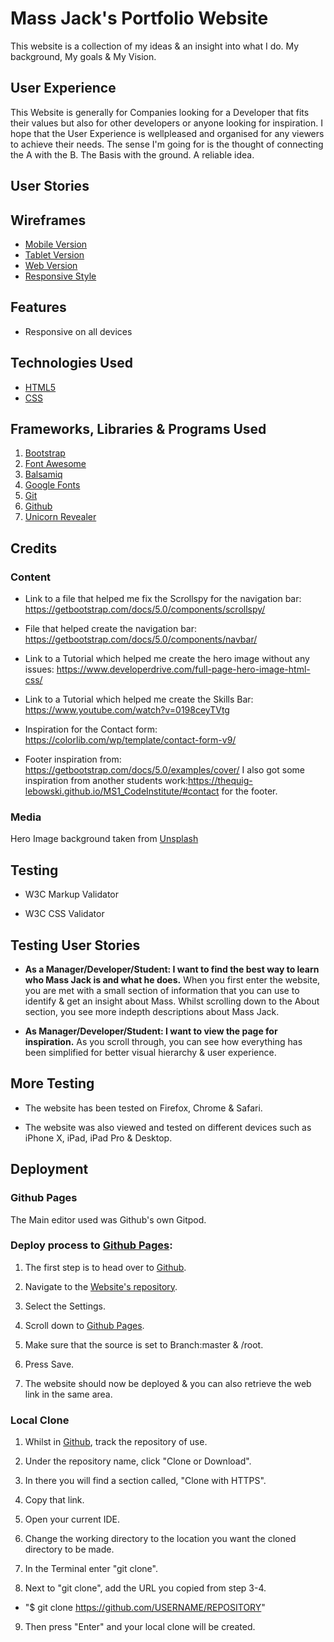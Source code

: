 # Mass Jack's Portfolio Website
 This website is a collection of my ideas & an insight into what I do. My background, My goals & My Vision.



## User Experience
 This Website is generally for Companies looking for a Developer that fits their values but also 
 for other developers or anyone looking for inspiration. I hope that the User Experience 
 is wellpleased and organised for any viewers to achieve their needs. The sense I'm going for 
 is the thought of connecting the A with the B. The Basis with the ground. A reliable idea.

## User Stories 

## Wireframes 
* [Mobile Version](./assets/wireframes/mobile.png)
* [Tablet Version](./assets/wireframes/tablet.png)
* [Web Version](./assets/wireframes/web.png)
* [Responsive Style](./assets/wireframes/responsive.png)


## Features
* Responsive on all devices

## Technologies Used

* [HTML5](https://en.wikipedia.org/wiki/HTML5)
* [CSS](https://en.wikipedia.org/wiki/CSS#CSS_3)

## Frameworks, Libraries & Programs Used
1. [Bootstrap](https://getbootstrap.com/docs/5.0/getting-started/introduction/)
2. [Font Awesome](https://fonts.google.com/)
3. [Balsamiq](https://balsamiq.com/)
4. [Google Fonts](https://fonts.google.com/)
5. [Git](https://git-scm.com/)
6. [Github](https://github.com/)
7. [Unicorn Revealer](https://chrome.google.com/webstore/detail/unicorn-revealer/lmlkphhdlngaicolpmaakfmhplagoaln?hl=en-GB)

## Credits
### Content
* Link to a file that helped me fix the Scrollspy for the navigation bar:
https://getbootstrap.com/docs/5.0/components/scrollspy/

* File that helped create the navigation bar: https://getbootstrap.com/docs/5.0/components/navbar/

* Link to a Tutorial which helped me create the hero image without any issues:
https://www.developerdrive.com/full-page-hero-image-html-css/

* Link to a Tutorial which helped me create the Skills Bar:
https://www.youtube.com/watch?v=0198ceyTVtg

* Inspiration for the Contact form: https://colorlib.com/wp/template/contact-form-v9/

* Footer inspiration from: https://getbootstrap.com/docs/5.0/examples/cover/
I also got some inspiration from another students work:https://thequig-lebowski.github.io/MS1_CodeInstitute/#contact for the footer.

### Media
Hero Image background taken from [Unsplash](https://unsplash.com/)

## Testing
* W3C Markup Validator

* W3C CSS Validator

## Testing User Stories

* __As a Manager/Developer/Student: I want to find the best way to learn who Mass Jack is and what he does.__
When you first enter the website, you are met with a small section of information that you can use to identify & get an insight about Mass. 
Whilst scrolling down to the About  section, you see more indepth descriptions about Mass Jack.

* __As Manager/Developer/Student: I want to view the page for inspiration.__
As you scroll through, you can see how everything has been simplified for better visual hierarchy & user experience.

## More Testing
* The website has been tested on Firefox, Chrome & Safari.

* The website was also viewed and tested on different devices such as iPhone X, iPad, iPad Pro & Desktop.

## Deployment

### Github Pages
The Main editor used was Github's own Gitpod.

### Deploy process to [Github Pages](https://github.com/):
1. The first step is to head over to [Github](https://github.com/).

2. Navigate to the [Website's repository](https://github.com/).

3. Select the Settings.

4. Scroll down to [Github Pages](https://github.com/).

5. Make sure that the source is set to Branch:master & /root.

6. Press Save.

7. The website should now be deployed & you can also retrieve the web link in the same area.

### Local Clone

1. Whilst in [Github](https://github.com/), track the repository of use.

2. Under the repository name, click "Clone or Download".

3. In there you will find a section called, "Clone with HTTPS".

4. Copy that link.

5. Open your current IDE.

6. Change the working directory to the location you want the cloned directory to be made.

7. In the Terminal enter "git clone".

8. Next to "git clone", add the URL you copied from step 3-4.

- "$ git clone https://github.com/USERNAME/REPOSITORY" 

9. Then press "Enter" and your local clone will be created. 









